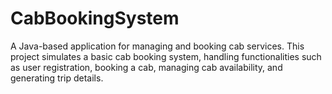 # CabBookingSystem
A Java-based application for managing and booking cab services. This project simulates a basic cab booking system, handling functionalities such as user registration, booking a cab, managing cab availability, and generating trip details.
